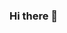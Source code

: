 ### Hi there 👋

<!--
**Greeny127/Greeny127** is a ✨ _special_ ✨ repository because its `README.md` (this file) appears on your GitHub profile.

[![Green's GitHub stats](https://github-readme-stats.vercel.app/api?username=Greeny127)](https://github.com/anuraghazra/github-readme-stats)
